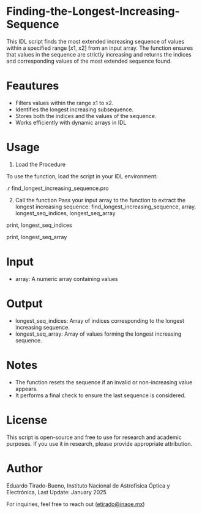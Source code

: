 # Finding-the-Longest-Increasing-Sequence
This IDL script finds the most extended increasing sequence of values within a specified range [x1, x2] from an input array. The function ensures that values in the sequence are strictly increasing and returns the indices and corresponding values of the most extended sequence found.
# Feautures
- Filters values within the range x1 to x2.
- Identifies the longest increasing subsequence.
- Stores both the indices and the values of the sequence.
- Works efficiently with dynamic arrays in IDL
# Usage
1. Load the Procedure
   
To use the function, load the script in your IDL environment:

.r find_longest_increasing_sequence.pro

2. Call the function
Pass your input array to the function to extract the longest increasing sequence:
find_longest_increasing_sequence, array, longest_seq_indices, longest_seq_array

print, longest_seq_indices

print, longest_seq_array

# Input
- array: A numeric array containing values
# Output
- longest_seq_indices: Array of indices corresponding to the longest increasing sequence.
- longest_seq_array: Array of values forming the longest increasing sequence.

# Notes
- The function resets the sequence if an invalid or non-increasing value appears.
- It performs a final check to ensure the last sequence is considered.

# License
This script is open-source and free to use for research and academic purposes. If you use it in research, please provide appropriate attribution.

# Author
Eduardo Tirado-Bueno, 
Instituto Nacional de Astrofísica Óptica y Electrónica,
Last Update: January 2025

For inquiries, feel free to reach out (etirado@inaoe.mx)
